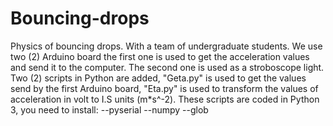# Bouncing-drops
Physics of bouncing drops. With a team of undergraduate students.
We use two (2) Arduino board the first one is used to get the acceleration values
and send it to the computer. The second one is used as a stroboscope light.
Two (2) scripts in Python are added, "Geta.py" is used to get the values send by 
the first Arduino board, "Eta.py"  is used to transform the values of acceleration
in volt to I.S units (m*s^-2).
These scripts are coded in Python 3, you need to install:
--pyserial
--numpy
--glob
